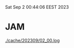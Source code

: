 Sat Sep  2 00:44:06 EEST 2023
# JAM
<a href='./cache/202309/02_00.log'>./cache/202309/02_00.log</a>
